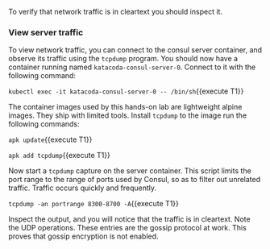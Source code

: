 To verify that network traffic is in cleartext you should inspect it.

### View server traffic

To view network traffic, you can connect to the consul server container, and observe
its traffic using the `tcpdump` program. You should now have a container running named
`katacoda-consul-server-0`. Connect to it with the following command:

`kubectl exec -it katacoda-consul-server-0 -- /bin/sh`{{execute T1}}

The container images used by this hands-on lab are lightweight alpine images. They ship with
limited tools.  Install `tcpdump` to the image run the following commands:

`apk update`{{execute T1}}

`apk add tcpdump`{{execute T1}}

Now start a `tcpdump` capture on the server container. This script limits the port range
to the range of ports used by Consul, so as to filter out unrelated traffic. Traffic
occurs quickly and frequently.

`tcpdump -an portrange 8300-8700 -A`{{execute T1}}

Inspect the output, and you will notice that the traffic is in cleartext.
Note the UDP operations. These entries are the gossip protocol at work.
This proves that gossip encryption is not enabled.
